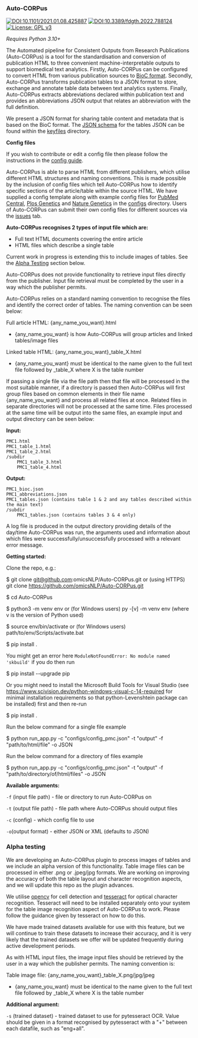 <h3>Auto-CORPus</h3>

[![DOI:10.1101/2021.01.08.425887](http://img.shields.io/badge/DOI-10.1101/2021.01.08.425887-BE2536.svg)](https://doi.org/10.1101/2021.01.08.425887)
[![DOI:10.3389/fdgth.2022.788124](http://img.shields.io/badge/DOI-10.3389/fdgth.2022.788124-70286A.svg)](https://doi.org/10.3389/fdgth.2022.788124)
[![License: GPL v3](https://img.shields.io/badge/License-GPLv3-blue.svg)](https://www.gnu.org/licenses/gpl-3.0)

*Requires Python 3.10+*

The Automated pipeline for Consistent Outputs from Research Publications (Auto-CORPus) is a tool for the standardisation and conversion of publication HTML to three convenient machine-interpretable outputs to support biomedical text analytics. Firstly, Auto-CORPus can be configured to convert HTML from various publication sources to [BioC format](http://bioc.sourceforge.net/). Secondly, Auto-CORPus transforms publication tables to a JSON format to store, exchange and annotate table data between text analytics systems. Finally, Auto-CORPus extracts abbreviations declared within publication text and provides an abbreviations JSON output that relates an abbreviation with the full definition.

We present a JSON format for sharing table content and metadata that is based on the BioC format. The [JSON schema](keyFiles/table_schema.json) for the tables JSON can be found within the [keyfiles](keyFiles) directory.

**Config files**

If you wish to contribute or edit a config file then please follow the instructions in the [config guide](docs/config_tutorial.md).

Auto-CORPus is able to parse HTML from different publishers, which utilise different HTML structures and naming conventions. This is made possible by the inclusion of config files which tell Auto-CORPus how to identify specific sections of the article/table within the source HTML. We have supplied a config template along with example config files for [PubMed Central](configs/config_pmc.json), [Plos Genetics](configs/config_plos_genetics.json) and [Nature Genetics](configs/config_nature_genetics.json) in the [configs](configs) directory. Users of Auto-CORPus can submit their own config files for different sources via the [issues](https://github.com/omicsNLP/Auto-CORPus/issues) tab.

**Auto-CORPus recognises 2 types of input file which are:**

- Full text HTML documents covering the entire article
- HTML files which describe a single table

Current work in progress is extending this to include images of tables. See the [Alpha Testing](#alpha) section below.

Auto-CORPus does not provide functionality to retrieve input files directly from the publisher. Input file retrieval must be completed by the user in a way which the publisher permits.

Auto-CORPus relies on a standard naming convention to recognise the files and identify the correct order of tables. The naming convention can be seen below:

Full article HTML: {any_name_you_want}.html
- {any_name_you_want} is how Auto-CORPus will group articles and linked tables/image files

Linked table HTML: {any_name_you_want}_table_X.html
- {any_name_you_want} must be identical to the name given to the full text file followed by _table_X where X is the table number

If passing a single file via the file path then that file will be processed in the most suitable manner, if a directory is passed then 
Auto-CORPus will first group files based on common elements in their file name {any_name_you_want} and process all related files at once. Related files in separate directories will not be processed at the same time. Files processed at the same time will be output into the same files, an example input and output directory can be seen below:

**Input:**

    PMC1.html
    PMC1_table_1.html
    PMC1_table_2.html
    /subdir
        PMC1_table_3.html
        PMC1_table_4.html

**Output:**

    PMC1_bioc.json
    PMC1_abbreviations.json
    PMC1_tables.json (contains table 1 & 2 and any tables described within the main text)
    /subdir
        PMC1_tables.json (contains tables 3 & 4 only)
   
A log file is produced in the output directory providing details of the day/time Auto-CORPus was run,
the arguments used and information about which files were successfully/unsuccessfully processed with a relevant error message.


**Getting started:**

Clone the repo, e.g.:

$ git clone git@github.com:omicsNLP/Auto-CORPus.git or (using HTTPS) git clone https://github.com/omicsNLP/Auto-CORPus.git

$ cd Auto-CORPus

$ python3 -m venv env or (for Windows users) py -[v] -m venv env (where v is the version of Python used)

$ source env/bin/activate or (for Windows users) path/to/env/Scripts/activate.bat

$ pip install .

You might get an error here `ModuleNotFoundError: No module named 'skbuild'` if you do then run 

$ pip install --upgrade pip 

Or you might need to install the Microsoft Build Tools for Visual Studio 
(see https://www.scivision.dev/python-windows-visual-c-14-required for minimal installation requirements so that python-Levenshtein package can be installed)
first and then re-run

$ pip install .

Run the below command for a single file example

$ python run_app.py -c "configs/config_pmc.json" -t "output" -f "path/to/html/file" -o JSON

Run the below command for a directory of files example

$  python run_app.py -c "configs/config_pmc.json" -t "output" -f "path/to/directory/of/html/files" -o JSON

**Available arguments:**

`-f` (input file path) - file or directory to run Auto-CORPus on

`-t` (output file path) - file path where Auto-CORPus should output files

`-c` (config) - which config file to use

`-o`(output format) - either JSON or XML (defaults to JSON)



<h3><a name="alpha">Alpha testing</a></h3>

We are developing an Auto-CORPus plugin to process images of tables and we include an alpha version of this 
functionality. Table image files can be processed in either .png or .jpeg/jpg formats. We are working on improving the accuracy of both the table layout and character recognition aspects, and we will update this repo as the plugin advances.

We utilise [opencv](https://pypi.org/project/opencv-python/) for cell detection and [tesseract](https://github.com/tesseract-ocr/tesseract) for optical character recognition. Tesseract will need to be installed separately onto your system for the table image recognition aspect of Auto-CORPus to work. Please follow the guidance given by tesseract on how to do this.

We have made trained datasets available for use with this feature, but we will continue to train these datasets to 
increase their accuracy, and it is very likely that the trained datasets we offer will be updated frequently during
active development periods.

As with HTML input files, the image input files should be retrieved by the user in a way which the publisher permits. The naming convention is:

Table image file: {any_name_you_want}_table_X.png/jpg/jpeg
- {any_name_you_want} must be identical to the name given to the full text file followed by _table_X where X is the table number

**Additional argument:**

`-s` (trained dataset) - trained dataset to use for pytesseract OCR. Value should be given in a format
    recognised by pytesseract with a "+" between each datafile, such as "eng+all".
    
